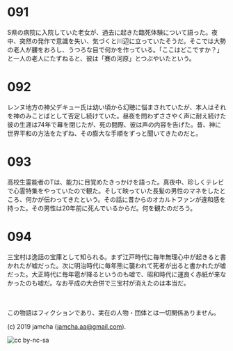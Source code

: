 

# 091

S県の病院に入院していた老女が、過去に起きた臨死体験について語った。夜中、突然の発作で意識を失い、気づくと川辺に立っていたそうだ。そこでは大勢の老人が腰をおろし、うつろな目で何かを作っている。「ここはどこですか？」と一人の老人にたずねると、彼は「賽の河原」とつぶやいたという。

# 092

レンヌ地方の神父デキュー氏は幼い頃から幻聴に悩まされていたが、本人はそれを神のみことばとして否定し続けていた。昼夜を問わずささやく声に耐え続けた彼の生涯は74年で幕を閉じたが、死の間際、彼は声の内容を告げた。昔、神に世界平和の方法をたずね、その膨大な手順をずっと聞いてきたのだと。

# 093

高校生霊能者のTは、能力に目覚めたきっかけを語った。真夜中、珍しくテレビで心霊特集をやっていたので観た。そして映っていた長髪の男性のマネをしたところ、何かが伝わってきたという。その話に昔からのオカルトファンが違和感を持った。その男性は20年前に死んでいるからだ。何を観たのだろう。

# 094

三宝村は逸話の宝庫として知られる。まず江戸時代に毎年無理心中が起きると書かれたが嘘だった。次に明治時代に毎年熊に襲われて死者が出ると書かれたが嘘だった。大正時代に毎年雹が降るというのも嘘で、昭和時代に運良く赤紙が来なかったのも嘘だ。なお平成の大合併で三宝村が消えたのは本当だ。

<br>  
<br>  
この物語はフィクションであり、実在の人物・団体とは一切関係ありません。  

(c) 2019 jamcha (jamcha.aa@gmail.com).  

![cc by-nc-sa](https://i.creativecommons.org/l/by-nc-sa/4.0/88x31.png)  

